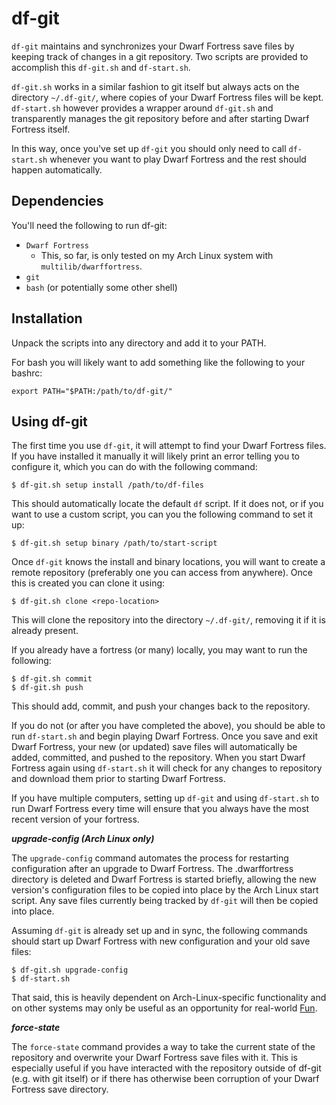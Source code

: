 df-git
======

`df-git` maintains and synchronizes your Dwarf Fortress save files by keeping
track of changes in a git repository.  Two scripts are provided to accomplish
this `df-git.sh` and `df-start.sh`.

`df-git.sh` works in a similar fashion to git
itself but always acts on the directory `~/.df-git/`, where copies of your Dwarf
Fortress files will be kept.  `df-start.sh` however provides a wrapper around
`df-git.sh` and transparently manages the git repository before and after
starting Dwarf Fortress itself.

In this way, once you've set up `df-git` you should only need to call
`df-start.sh` whenever you want to play Dwarf Fortress and the rest should
happen automatically.

Dependencies
------------

You'll need the following to run df-git:

- `Dwarf Fortress`
  - This, so far, is only tested on my Arch Linux system with `multilib/dwarffortress`.
- `git`
- `bash` (or potentially some other shell)

Installation
------------

Unpack the scripts into any directory and add it to your PATH.

For bash you will likely want to add something like the following to your
bashrc:

```
export PATH="$PATH:/path/to/df-git/"
```

Using df-git
------------

The first time you use `df-git`, it will attempt to find your Dwarf Fortress
files.  If you have installed it manually it will likely print an error telling
you to configure it, which you can do with the following command:

    $ df-git.sh setup install /path/to/df-files

This should automatically locate the default `df` script.  If it does not, or if
you want to use a custom script, you can you the following command to set it up:

    $ df-git.sh setup binary /path/to/start-script

Once `df-git` knows the install and binary locations, you will want to create a
remote repository (preferably one you can access from anywhere).  Once this is
created you can clone it using:

    $ df-git.sh clone <repo-location>

This will clone the repository into the directory `~/.df-git/`, removing it if
it is already present.

If you already have a fortress (or many) locally, you may want to run the
following:

```
$ df-git.sh commit
$ df-git.sh push
```

This should add, commit, and push your changes back to the repository.

If you do not (or after you have completed the above), you should be able to
run `df-start.sh` and begin playing Dwarf Fortress.  Once you save and exit
Dwarf Fortress, your new (or updated) save files will automatically be added,
committed, and pushed to the repository.  When you start Dwarf Fortress again
using `df-start.sh` it will check for any changes to repository and download
them prior to starting Dwarf Fortress.

If you have multiple computers, setting up `df-git` and using `df-start.sh` to
run Dwarf Fortress every time will ensure that you always have the most recent
version of your fortress.

***upgrade-config (Arch Linux only)***

The `upgrade-config` command automates the process for restarting configuration
after an upgrade to Dwarf Fortress.  The .dwarffortress directory is deleted
and Dwarf Fortress is started briefly, allowing the new version's
configuration files to be copied into place by the Arch Linux start script.
Any save files currently being tracked by `df-git` will then be copied into
place.

Assuming `df-git` is already set up and in sync, the following commands should
start up Dwarf Fortress with new configuration and your old save files:

```
$ df-git.sh upgrade-config
$ df-start.sh
```

That said, this is heavily dependent on Arch-Linux-specific functionality
and on other systems may only be useful as an opportunity for real-world
[Fun](http://dwarffortresswiki.org/index.php/DF2014:Fun).

***force-state***

The `force-state` command provides a way to take the current state of the
repository and overwrite your Dwarf Fortress save files with it.  This is
especially useful if you have interacted with the repository outside of df-git
(e.g. with git itself) or if there has otherwise been corruption of your Dwarf
Fortress save directory.

